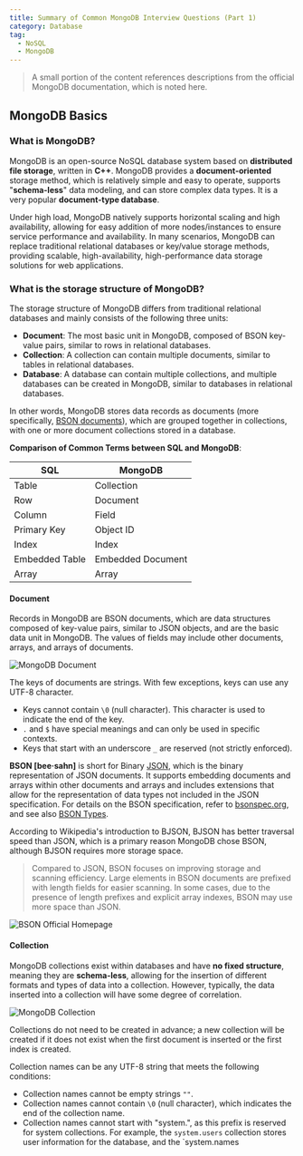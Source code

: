 ```yaml
---
title: Summary of Common MongoDB Interview Questions (Part 1)
category: Database
tag:
  - NoSQL
  - MongoDB
---
```


> A small portion of the content references descriptions from the official MongoDB documentation, which is noted here.

## MongoDB Basics

### What is MongoDB?

MongoDB is an open-source NoSQL database system based on **distributed file storage**, written in **C++**. MongoDB provides a **document-oriented** storage method, which is relatively simple and easy to operate, supports "**schema-less**" data modeling, and can store complex data types. It is a very popular **document-type database**.

Under high load, MongoDB natively supports horizontal scaling and high availability, allowing for easy addition of more nodes/instances to ensure service performance and availability. In many scenarios, MongoDB can replace traditional relational databases or key/value storage methods, providing scalable, high-availability, high-performance data storage solutions for web applications.

### What is the storage structure of MongoDB?

The storage structure of MongoDB differs from traditional relational databases and mainly consists of the following three units:

- **Document**: The most basic unit in MongoDB, composed of BSON key-value pairs, similar to rows in relational databases.
- **Collection**: A collection can contain multiple documents, similar to tables in relational databases.
- **Database**: A database can contain multiple collections, and multiple databases can be created in MongoDB, similar to databases in relational databases.

In other words, MongoDB stores data records as documents (more specifically, [BSON documents](https://www.mongodb.com/docs/manual/core/document/#std-label-bson-document-format)), which are grouped together in collections, with one or more document collections stored in a database.

**Comparison of Common Terms between SQL and MongoDB**:

| SQL            | MongoDB           |
| -------------- | ----------------- |
| Table          | Collection        |
| Row            | Document          |
| Column         | Field             |
| Primary Key    | Object ID         |
| Index          | Index             |
| Embedded Table | Embedded Document |
| Array          | Array             |

#### Document

Records in MongoDB are BSON documents, which are data structures composed of key-value pairs, similar to JSON objects, and are the basic data unit in MongoDB. The values of fields may include other documents, arrays, and arrays of documents.

![MongoDB Document](https://oss.javaguide.cn/github/javaguide/database/mongodb/crud-annotated-document..png)

The keys of documents are strings. With few exceptions, keys can use any UTF-8 character.

- Keys cannot contain `\0` (null character). This character is used to indicate the end of the key.
- `.` and `$` have special meanings and can only be used in specific contexts.
- Keys that start with an underscore `_` are reserved (not strictly enforced).

**BSON [bee·sahn]** is short for Binary [JSON](http://json.org/), which is the binary representation of JSON documents. It supports embedding documents and arrays within other documents and arrays and includes extensions that allow for the representation of data types not included in the JSON specification. For details on the BSON specification, refer to [bsonspec.org](http://bsonspec.org/), and see also [BSON Types](https://www.mongodb.com/docs/manual/reference/bson-types/).

According to Wikipedia's introduction to BJSON, BJSON has better traversal speed than JSON, which is a primary reason MongoDB chose BSON, although BJSON requires more storage space.

> Compared to JSON, BSON focuses on improving storage and scanning efficiency. Large elements in BSON documents are prefixed with length fields for easier scanning. In some cases, due to the presence of length prefixes and explicit array indexes, BSON may use more space than JSON.

![BSON Official Homepage](https://oss.javaguide.cn/github/javaguide/database/mongodb/bsonspec.org.png)

#### Collection

MongoDB collections exist within databases and have **no fixed structure**, meaning they are **schema-less**, allowing for the insertion of different formats and types of data into a collection. However, typically, the data inserted into a collection will have some degree of correlation.

![MongoDB Collection](https://oss.javaguide.cn/github/javaguide/database/mongodb/crud-annotated-collection.png)

Collections do not need to be created in advance; a new collection will be created if it does not exist when the first document is inserted or the first index is created.

Collection names can be any UTF-8 string that meets the following conditions:

- Collection names cannot be empty strings `""`.
- Collection names cannot contain `\0` (null character), which indicates the end of the collection name.
- Collection names cannot start with "system.", as this prefix is reserved for system collections. For example, the `system.users` collection stores user information for the database, and the \`system.names
